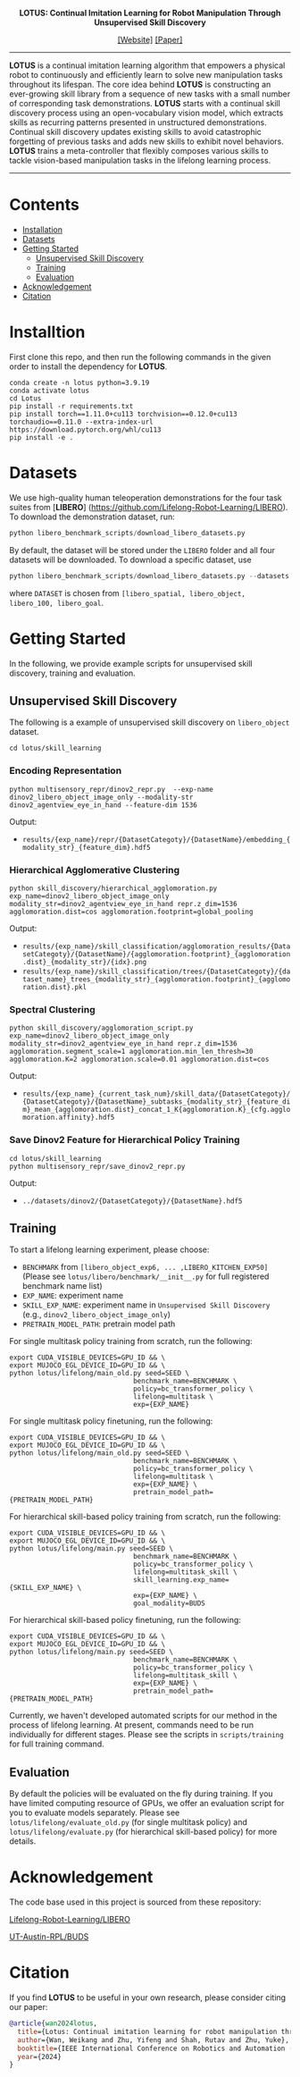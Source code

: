 <div align="center">

<b>**LOTUS: Continual Imitation Learning for Robot Manipulation Through Unsupervised Skill Discovery**</b>

[[Website]](https://ut-austin-rpl.github.io/Lotus/)
[[Paper]](https://arxiv.org/pdf/2311.02058)
______________________________________________________________________
</div>

**LOTUS** is a continual imitation learning algorithm that empowers a physical robot to continuously and efficiently learn to solve new manipulation tasks throughout its lifespan. The core idea behind **LOTUS** is constructing an ever-growing skill library from a sequence of new tasks with a small number of corresponding task demonstrations. **LOTUS** starts with a continual skill discovery process using an open-vocabulary vision model, which extracts skills as recurring patterns presented in unstructured demonstrations. Continual skill discovery updates existing skills to avoid catastrophic forgetting of previous tasks and adds new skills to exhibit novel behaviors. **LOTUS** trains a meta-controller that flexibly composes various skills to tackle vision-based manipulation tasks in the lifelong learning process.

---


# Contents

- [Installation](#Installation)
- [Datasets](#Dataset)
- [Getting Started](#Getting-Started)
  - [Unsupervised Skill Discovery](#Unsupervised-Skill-Discovery)
  - [Training](#Training)
  - [Evaluation](#Evaluation)
- [Acknowledgement](#Acknowledgement)
- [Citation](#Citation)


# Installtion
First clone this repo, and then run the following commands in the given order to install the dependency for **LOTUS**.
```
conda create -n lotus python=3.9.19
conda activate lotus
cd Lotus
pip install -r requirements.txt
pip install torch==1.11.0+cu113 torchvision==0.12.0+cu113 torchaudio==0.11.0 --extra-index-url https://download.pytorch.org/whl/cu113
pip install -e .
```

# Datasets
We use high-quality human teleoperation demonstrations for the four task suites from [**LIBERO**] (https://github.com/Lifelong-Robot-Learning/LIBERO). To download the demonstration dataset, run:
```python
python libero_benchmark_scripts/download_libero_datasets.py
```
By default, the dataset will be stored under the ```LIBERO``` folder and all four datasets will be downloaded. To download a specific dataset, use
```python
python libero_benchmark_scripts/download_libero_datasets.py --datasets DATASET
```
where ```DATASET``` is chosen from `[libero_spatial, libero_object, libero_100, libero_goal`.


# Getting Started

In the following, we provide example scripts for unsupervised skill discovery, training and evaluation.

## Unsupervised Skill Discovery

The following is a example of unsupervised skill discovery on `libero_object` dataset.

```shell
cd lotus/skill_learning
```

### Encoding Representation
```shell
python multisensory_repr/dinov2_repr.py  --exp-name dinov2_libero_object_image_only --modality-str dinov2_agentview_eye_in_hand --feature-dim 1536
```
Output: 
- `results/{exp_name}/repr/{DatasetCategoty}/{DatasetName}/embedding_{modality_str}_{feature_dim}.hdf5`

### Hierarchical Agglomerative Clustering
```shell
python skill_discovery/hierarchical_agglomoration.py exp_name=dinov2_libero_object_image_only modality_str=dinov2_agentview_eye_in_hand repr.z_dim=1536 agglomoration.dist=cos agglomoration.footprint=global_pooling
```
Output: 
- `results/{exp_name}/skill_classification/agglomoration_results/{DatasetCategoty}/{DatasetName}/{agglomoration.footprint}_{agglomoration.dist}_{modality_str}/{idx}.png`
- `results/{exp_name}/skill_classification/trees/{DatasetCategoty}/{dataset_name}_trees_{modality_str}_{agglomoration.footprint}_{agglomoration.dist}.pkl`

### Spectral Clustering
```shell
python skill_discovery/agglomoration_script.py exp_name=dinov2_libero_object_image_only modality_str=dinov2_agentview_eye_in_hand repr.z_dim=1536 agglomoration.segment_scale=1 agglomoration.min_len_thresh=30 agglomoration.K=2 agglomoration.scale=0.01 agglomoration.dist=cos
```
Output:
- `results/{exp_name}_{current_task_num}/skill_data/{DatasetCategoty}/{DatasetCategoty}/{DatasetName}_subtasks_{modality_str}_{feature_dim}_mean_{agglomoration.dist}_concat_1_K{agglomoration.K}_{cfg.agglomoration.affinity}.hdf5`



### Save Dinov2 Feature for Hierarchical Policy Training
```shell
cd lotus/skill_learning
python multisensory_repr/save_dinov2_repr.py
```
Output: 
- `../datasets/dinov2/{DatasetCategoty}/{DatasetName}.hdf5`

## Training
To start a lifelong learning experiment, please choose:
- `BENCHMARK` from `[libero_object_exp6, ... ,LIBERO_KITCHEN_EXP50]` (Please see `lotus/libero/benchmark/__init__.py` for full registered benchmark name list)
- `EXP_NAME`: experiment name
- `SKILL_EXP_NAME`: experiment name in `Unsupervised Skill Discovery` (e.g., `dinov2_libero_object_image_only`)
- `PRETRAIN_MODEL_PATH`: pretrain model path

For single multitask policy training from scratch, run the following:
```shell
export CUDA_VISIBLE_DEVICES=GPU_ID && \
export MUJOCO_EGL_DEVICE_ID=GPU_ID && \
python lotus/lifelong/main_old.py seed=SEED \
                               benchmark_name=BENCHMARK \
                               policy=bc_transformer_policy \
                               lifelong=multitask \
                               exp={EXP_NAME}
```
For single multitask policy finetuning, run the following:
```shell
export CUDA_VISIBLE_DEVICES=GPU_ID && \
export MUJOCO_EGL_DEVICE_ID=GPU_ID && \
python lotus/lifelong/main_old.py seed=SEED \
                               benchmark_name=BENCHMARK \
                               policy=bc_transformer_policy \
                               lifelong=multitask \
                               exp={EXP_NAME} \
                               pretrain_model_path={PRETRAIN_MODEL_PATH}
```

For hierarchical skill-based policy training from scratch, run the following:
```shell
export CUDA_VISIBLE_DEVICES=GPU_ID && \
export MUJOCO_EGL_DEVICE_ID=GPU_ID && \
python lotus/lifelong/main.py seed=SEED \
                               benchmark_name=BENCHMARK \
                               policy=bc_transformer_policy \
                               lifelong=multitask_skill \
                               skill_learning.exp_name={SKILL_EXP_NAME} \
                               exp={EXP_NAME} \
                               goal_modality=BUDS
```
For hierarchical skill-based policy finetuning, run the following:
```shell
export CUDA_VISIBLE_DEVICES=GPU_ID && \
export MUJOCO_EGL_DEVICE_ID=GPU_ID && \
python lotus/lifelong/main.py seed=SEED \
                               benchmark_name=BENCHMARK \
                               policy=bc_transformer_policy \
                               lifelong=multitask_skill \
                               exp={EXP_NAME} \
                               pretrain_model_path={PRETRAIN_MODEL_PATH}
```
Currently, we haven't developed automated scripts for our method in the process of lifelong learning. At present, commands need to be run individually for different stages. Please see the scripts in `scripts/training` for full training command.


## Evaluation

By default the policies will be evaluated on the fly during training. If you have limited computing resource of GPUs, we offer an evaluation script for you to evaluate models separately. Please see `lotus/lifelong/evaluate_old.py` (for single multitask policy) and `lotus/lifelong/evaluate.py` (for hierarchical skill-based policy) for more details.

# Acknowledgement
The code base used in this project is sourced from these repository:

[Lifelong-Robot-Learning/LIBERO](https://github.com/Lifelong-Robot-Learning/LIBERO)

[UT-Austin-RPL/BUDS](https://github.com/UT-Austin-RPL/BUDS)


# Citation
If you find **LOTUS** to be useful in your own research, please consider citing our paper:

```bibtex
@article{wan2024lotus,
  title={Lotus: Continual imitation learning for robot manipulation through unsupervised skill discovery},
  author={Wan, Weikang and Zhu, Yifeng and Shah, Rutav and Zhu, Yuke},
  booktitle={IEEE International Conference on Robotics and Automation (ICRA)},
  year={2024}
}
```
